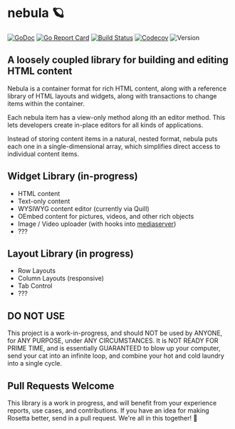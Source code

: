 # nebula 🪐

[![GoDoc](http://img.shields.io/badge/go-documentation-blue.svg?style=flat-square)](https://pkg.go.dev/github.com/benpate/nebula)
[![Go Report Card](https://goreportcard.com/badge/github.com/benpate/nebula?style=flat-square)](https://goreportcard.com/report/github.com/benpate/nebula)
[![Build Status](http://img.shields.io/travis/benpate/nebula.svg?style=flat-square)](https://travis-ci.com/benpate/nebula)
[![Codecov](https://img.shields.io/codecov/c/github/benpate/nebula.svg?style=flat-square)](https://codecov.io/gh/benpate/nebula)
![Version](https://img.shields.io/github/v/release/benpate/nebula?include_prereleases&style=flat-square&color=brightgreen)
## A loosely coupled library for building and editing HTML content

Nebula is a container format for rich HTML content, along with a reference library of HTML layouts and widgets, along with transactions to change items within the container.

Each nebula item has a view-only method along ith an editor method.  This lets developers create in-place editors for all kinds of applications.

Instead of storing content items in a natural, nested format, nebula puts each one in a single-dimensional array, which simplifies direct access to individual content items.

## Widget Library (in-progress)

* HTML content
* Text-only content
* WYSIWYG content editor (currently via Quill)
* OEmbed content for pictures, videos, and other rich objects
* Image / Video uploader (with hooks into [mediaserver](https://github.com/benpate/mediaserver))
* ???

## Layout Library (in progress)

* Row Layouts
* Column Layouts (responsive)
* Tab Control
* ???

## DO NOT USE

This project is a work-in-progress, and should NOT be used by ANYONE, for ANY PURPOSE, under ANY CIRCUMSTANCES.  It is NOT READY FOR PRIME TIME, and is essentially GUARANTEED to blow up your computer, send your cat into an infinite loop, and combine your hot and cold laundry into a single cycle.

## Pull Requests Welcome

This library is a work in progress, and will benefit from your experience reports, use cases, and contributions.  If you have an idea for making Rosetta better, send in a pull request.  We're all in this together! 🤔
